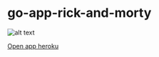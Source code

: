 # go-app-rick-and-morty

![alt text](https://whispering-cliffs-45123.herokuapp.com/web/logo.png)

[Open app heroku](https://whispering-cliffs-45123.herokuapp.com/)
